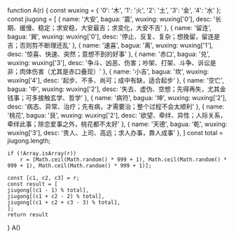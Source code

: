 function A(r) {
    const wuxing = {
        '0': '木',
        '1': '火',
        '2': '土',
        '3': '金',
        '4': '水'
    };
    const jiugong = [
    {
        name: '大安',
        bagua: '震',
        wuxing: wuxing['0'],
        desc: '长期、缓慢、稳定；求安稳，大安最吉；求变化，大安不吉'
    },
    {
        name: '留连',
        bagua: '巽',
        wuxing: wuxing['0'],
        desc: '停止、反复、复杂；想挽留，留连是吉；否则剪不断理还乱'
    },
    {
        name: '速喜',
        bagua: '离',
        wuxing: wuxing['1'],
        desc: '惊喜、快速、突然；意想不到的好事'
    },
    {
        name: '赤口',
        bagua: '兑',
        wuxing: wuxing['3'],
        desc: '争斗、凶恶、伤害；吵架、打架、斗争、诉讼是非；肉体伤害（尤其是赤口叠现）'
    },
    {
        name: '小吉',
        bagua: '坎',
        wuxing: wuxing['4'],
        desc: '起步、不多、尚可；成中有缺，适合起步'
    },
    {
        name: '空亡',
        bagua: '中',
        wuxing: wuxing['2'],
        desc: '失去、虚伪、空想；先得再失，尤其金钱事；可多接触玄学、哲学'
    },
    {
        name: '病符',
        bagua: '坤',
        wuxing: wuxing['2'],
        desc: '病态、异常、治疗；先有病，才需要治；整个过程不会太顺利'
    },
    {
        name: '桃花',
        bagua: '艮',
        wuxing: wuxing['2'],
        desc: '欲望、牵绊、异性；人际关系，牵绊此事；除恋爱事之外，桃花都不太好'
    },
    {
        name: '天德',
        bagua: '乾',
        wuxing: wuxing['3'],
        desc: '贵人、上司、高远；求人办事，靠人成事'
    },
    ]
    const total = jiugong.length;

    if (!Array.isArray(r))
        r = [Math.ceil(Math.random() * 999 + 1), Math.ceil(Math.random() * 999 + 1), Math.ceil(Math.random() * 999 + 1)];

    const [c1, c2, c3] = r;
    const result = [
    jiugong[(c1 - 1) % total],
    jiugong[(c1 + c2 - 2) % total],
    jiugong[(c1 + c2 + c3 - 3) % total],
    ];
    return result
}
A()
